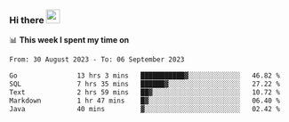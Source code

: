 ### Hi there <a href="https://www.gautamkrishnar.com/"><img src="https://media.giphy.com/media/hvRJCLFzcasrR4ia7z/giphy.gif" width="25px"></a>

📊 **This week I spent my time on**

<!--START_SECTION:waka-->

```txt
From: 30 August 2023 - To: 06 September 2023

Go               13 hrs 3 mins   ███████████▓░░░░░░░░░░░░░   46.82 %
SQL              7 hrs 35 mins   ██████▓░░░░░░░░░░░░░░░░░░   27.22 %
Text             2 hrs 59 mins   ██▓░░░░░░░░░░░░░░░░░░░░░░   10.72 %
Markdown         1 hr 47 mins    █▓░░░░░░░░░░░░░░░░░░░░░░░   06.40 %
Java             40 mins         ▓░░░░░░░░░░░░░░░░░░░░░░░░   02.42 %
```

<!--END_SECTION:waka-->
